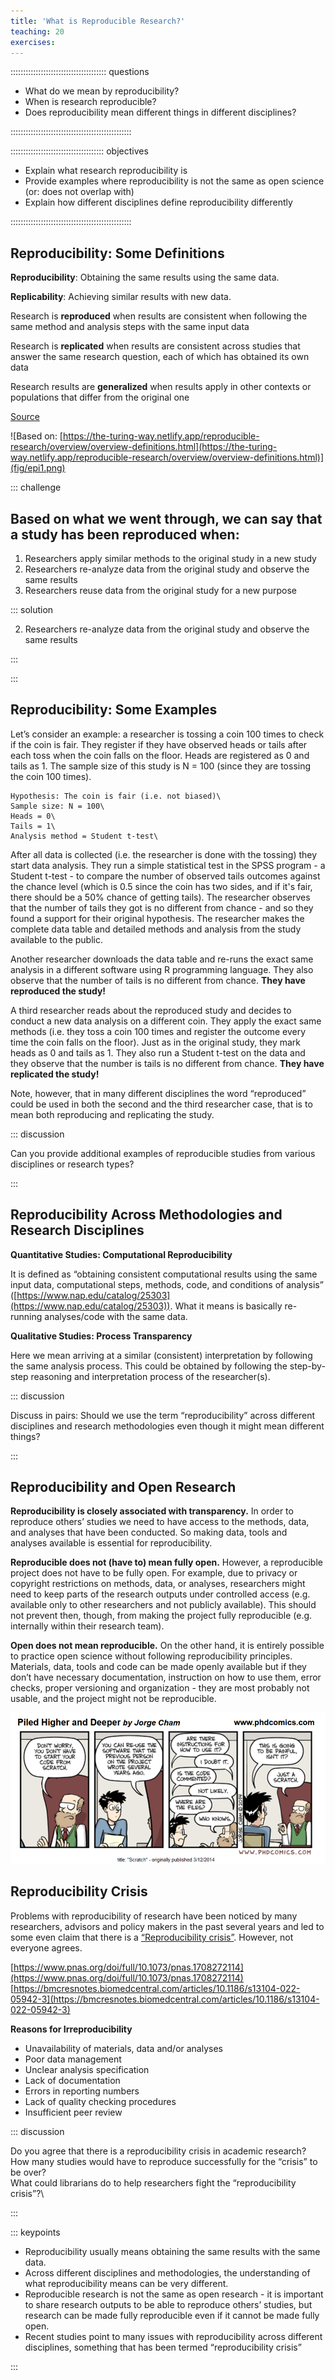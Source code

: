 ```yaml
---
title: 'What is Reproducible Research?'
teaching: 20
exercises: 
---
```


:::::::::::::::::::::::::::::::::::::: questions 

- What do we mean by reproducibility?
- When is research reproducible?
- Does reproducibility mean different things in different disciplines?


::::::::::::::::::::::::::::::::::::::::::::::::

::::::::::::::::::::::::::::::::::::: objectives

- Explain what research reproducibility is
- Provide examples where reproducibility is not the same as open science (or: does not overlap with)
- Explain how different disciplines define reproducibility differently


::::::::::::::::::::::::::::::::::::::::::::::::

## Reproducibility: Some Definitions

**Reproducibility**: Obtaining the same results using the same data.

**Replicability**: Achieving similar results with new data.

Research is **reproduced** when results are consistent when following the same method and analysis steps with the same input data

Research is **replicated** when results are consistent across studies that answer the same research question, each of which has obtained its own data

Research results are **generalized** when results apply in other contexts or populations that differ from the original one

[Source](https://www.nap.edu/catalog/25303)

![Based on: [https://the-turing-way.netlify.app/reproducible-research/overview/overview-definitions.html](https://the-turing-way.netlify.app/reproducible-research/overview/overview-definitions.html)](fig/epi1.png)

::: challenge

## Based on what we went through, we can say that a study has been reproduced when:

1. Researchers apply similar methods to the original study in a new study
1. Researchers re-analyze data from the original study and observe the same results
1. Researchers reuse data from the original study for a new purpose


::: solution

2. Researchers re-analyze data from the original study and observe the same results

:::

:::

## Reproducibility: Some Examples

Let’s consider an example: a researcher is tossing a coin 100 times to check if the coin is fair. They register if they have observed heads or tails after each toss when the coin falls on the floor. Heads are registered as 0 and tails as 1. The sample size of this study is N = 100 (since they are tossing the coin 100 times). 

```
Hypothesis: The coin is fair (i.e. not biased)\
Sample size: N = 100\
Heads = 0\
Tails = 1\
Analysis method = Student t-test\
```

After all data is collected (i.e. the researcher is done with the tossing) they start data analysis. They run a simple statistical test in the SPSS program - a Student t-test - to compare the number of observed tails outcomes against the chance level (which is 0.5 since the coin has two sides, and if it's fair, there should be a 50% chance of getting tails). The researcher observes that the number of tails they got is no different from chance - and so they found a support for their original hypothesis. The researcher makes the complete data table and detailed methods and analysis from the study available to the public.

Another researcher downloads the data table and re-runs the exact same analysis in a different software using R programming language. They also observe that the number of tails is no different from chance. **They have reproduced the study!**

A third researcher reads about the reproduced study and decides to conduct a new data analysis on a different coin. They apply the exact same methods (i.e. they toss a coin 100 times and register the outcome every time the coin falls on the floor). Just as in the original study, they mark heads as 0 and tails as 1. They also run a Student t-test on the data and they observe that the number is tails is no different from chance. **They have replicated the study!** 

Note, however, that in many different disciplines the word “reproduced” could be used in both the second and the third researcher case, that is to mean both reproducing and replicating the study.


::: discussion

Can you provide additional examples of reproducible studies from various disciplines or research types?

:::

## Reproducibility Across Methodologies and Research Disciplines

**Quantitative Studies: Computational Reproducibility**

It is defined as “obtaining consistent computational results using the same input data, computational steps, methods, code, and conditions of analysis” ([https://www.nap.edu/catalog/25303](https://www.nap.edu/catalog/25303)). What it means is basically re-running analyses/code with the same data.

**Qualitative Studies: Process Transparency**

Here we mean arriving at a similar (consistent) interpretation by following the same analysis process. This could be obtained by following the step-by-step reasoning and interpretation process of the researcher(s).


::: discussion

Discuss in pairs: Should we use the term “reproducibility” across different disciplines and research methodologies even though it might mean different things?

:::

## Reproducibility and Open Research

**Reproducibility is closely associated with transparency.**
In order to reproduce others’ studies we need to have access to the methods, data, and analyses that have been conducted. So making data, tools and analyses available is essential for reproducibility. 

**Reproducible does not (have to) mean fully open.**
However, a reproducible project does not have to be fully open. For example, due to privacy or copyright restrictions on methods, data, or analyses, researchers might need to keep parts of the research outputs under controlled access (e.g. available only to other researchers and not publicly available). This should not prevent then, though, from making the project fully reproducible (e.g. internally within their research team). 

**Open does not mean reproducible.**
On the other hand, it is entirely possible to practice open science without following reproducibility principles. Materials, data, tools and code can be made openly available but if they don’t have necessary documentation, instruction on how to use them, error checks, proper versioning and organization - they are most probably not usable, and the project might not be reproducible.

![](fig/image1.png)

## Reproducibility Crisis

Problems with reproducibility of research have been noticed by many researchers, advisors and policy makers in the past several years and led to some even claim that there is a [“Reproducibility crisis”](https://www.nature.com/articles/533452a).
However, not everyone agrees.

[https://www.pnas.org/doi/full/10.1073/pnas.1708272114](https://www.pnas.org/doi/full/10.1073/pnas.1708272114)
[https://bmcresnotes.biomedcentral.com/articles/10.1186/s13104-022-05942-3](https://bmcresnotes.biomedcentral.com/articles/10.1186/s13104-022-05942-3)

**Reasons for Irreproducibility**

- Unavailability of materials, data and/or analyses
- Poor data management
- Unclear analysis specification
- Lack of documentation
- Errors in reporting numbers
- Lack of quality checking procedures
- Insufficient peer review

::: discussion

Do you agree that there is a reproducibility crisis in academic research?\
How many studies would have to reproduce successfully for the “crisis” to be over?\
What could librarians do to help researchers fight the “reproducibility crisis”?\

:::


::: keypoints

- Reproducibility usually means obtaining the same results with the same data.
- Across different disciplines and methodologies, the understanding of what reproducibility means can be very different.
- Reproducible research is not the same as open research - it is important to share research outputs to be able to reproduce others’ studies, but research can be made fully reproducible even if it cannot be made fully open. 
- Recent studies point to many issues with reproducibility across different disciplines, something that has been termed “reproducibility crisis”

:::

